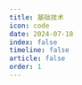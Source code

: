```yaml
---
title: 基础技术
icon: code
date: 2024-07-18
index: false
timeline: false
article: false
order: 1
---
```

<Catalog />
